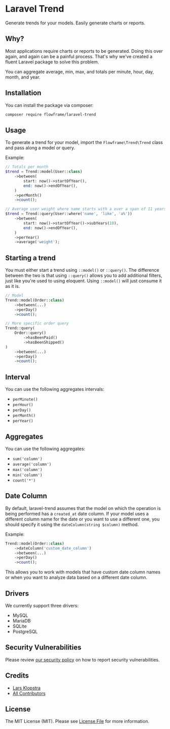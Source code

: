 # Laravel Trend

Generate trends for your models. Easily generate charts or reports.

## Why?

Most applications require charts or reports to be generated. Doing this over again, and again can be a painful process. That's why we've created a fluent Laravel package to solve this problem.

You can aggregate average, min, max, and totals per minute, hour, day, month, and year.

## Installation

You can install the package via composer:

```bash
composer require flowframe/laravel-trend
```

## Usage

To generate a trend for your model, import the `Flowframe\Trend\Trend` class and pass along a model or query.

Example:

```php
// Totals per month
$trend = Trend::model(User::class)
    ->between(
        start: now()->startOfYear(),
        end: now()->endOfYear(),
    )
    ->perMonth()
    ->count();

// Average user weight where name starts with a over a span of 11 years, results are grouped per year
$trend = Trend::query(User::where('name', 'like', 'a%'))
    ->between(
        start: now()->startOfYear()->subYears(10),
        end: now()->endOfYear(),
    )
    ->perYear()
    ->average('weight');
```

## Starting a trend

You must either start a trend using `::model()` or `::query()`. The difference between the two is that using `::query()` allows you to add additional filters, just like you're used to using eloquent. Using `::model()` will just consume it as it is.

```php
// Model
Trend::model(Order::class)
    ->between(...)
    ->perDay()
    ->count();

// More specific order query
Trend::query(
    Order::query()
        ->hasBeenPaid()
        ->hasBeenShipped()
)
    ->between(...)
    ->perDay()
    ->count();
```

## Interval

You can use the following aggregates intervals:

-   `perMinute()`
-   `perHour()`
-   `perDay()`
-   `perMonth()`
-   `perYear()`

## Aggregates

You can use the following aggregates:

-   `sum('column')`
-   `average('column')`
-   `max('column')`
-   `min('column')`
-   `count('*')`

## Date Column

By default, laravel-trend assumes that the model on which the operation is being performed has a `created_at` date column. If your model uses a different column name for the date or you want to use a different one, you should specify it using the `dateColumn(string $column)` method.

Example:

```php
Trend::model(Order::class)
    ->dateColumn('custom_date_column')
    ->between(...)
    ->perDay()
    ->count();
```

This allows you to work with models that have custom date column names or when you want to analyze data based on a different date column.

## Drivers

We currently support three drivers:

-   MySQL
-   MariaDB
-   SQLite
-   PostgreSQL

## Security Vulnerabilities

Please review [our security policy](../../security/policy) on how to report security vulnerabilities.

## Credits

-   [Lars Klopstra](https://github.com/flowframe)
-   [All Contributors](../../contributors)

## License

The MIT License (MIT). Please see [License File](LICENSE.md) for more information.
